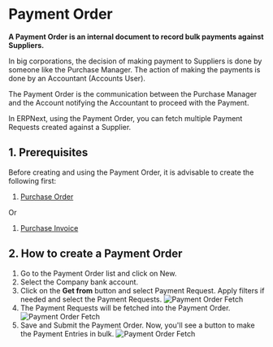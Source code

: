 <!-- add-breadcrumbs -->
# Payment Order

**A Payment Order is an internal document to record bulk payments against Suppliers.**

In big corporations, the decision of making payment to Suppliers is done by someone like the Purchase Manager. The action of making the payments is done by an Accountant (Accounts User).

The Payment Order is the communication between the Purchase Manager and the Account notifying the Accountant to proceed with the Payment.

In ERPNext, using the Payment Order, you can fetch multiple Payment Requests created against a Supplier.

## 1. Prerequisites
Before creating and using the Payment Order, it is advisable to create the following first:

1. [Purchase Order](/docs/v13/user/manual/en/buying/purchase-order)

 Or

1. [Purchase Invoice](/docs/v13/user/manual/en/accounts/purchase-invoice)

## 2. How to create a Payment Order
1. Go to the Payment Order list and click on New.
1. Select the Company bank account.
1. Click on the **Get from** button and select Payment Request. Apply filters if needed and select the Payment Requests.
 ![Payment Order Fetch](/docs/v13/assets/img/accounts/payment-order-fetch.png)
1. The Payment Requests will be fetched into the Payment Order.
 ![Payment Order Fetch](/docs/v13/assets/img/accounts/payment-order.png)
1. Save and Submit the Payment Order. Now, you'll see a button to make the Payment Entries in bulk.
 ![Payment Order Fetch](/docs/v13/assets/img/accounts/payment-order-submit.png)